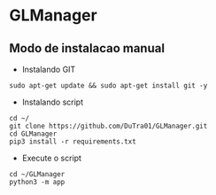 # GLManager

## Modo de instalacao manual

* Instalando GIT 

```
sudo apt-get update && sudo apt-get install git -y
```

* Instalando script
```
cd ~/
git clone https://github.com/DuTra01/GLManager.git
cd GLManager
pip3 install -r requirements.txt
```

* Execute o script
```
cd ~/GLManager
python3 -m app
```